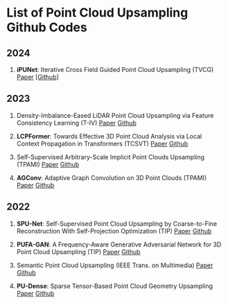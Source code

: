 # List of Point Cloud Upsampling Github Codes

## 2024
1. **iPUNet**: Iterative Cross Field Guided Point Cloud Upsampling (TVCG) [Paper](https://ieeexplore.ieee.org/document/10288350) [[Github](https://github.com/GSW-D/iPUNet)]

## 2023
1. Density-Imbalance-Eased LiDAR Point Cloud Upsampling via Feature Consistency Learning (T-IV) [Paper](https://ieeexplore.ieee.org/document/9743721) [Github](https://github.com/nycu-acm/Density-Imbalance-Eased)

2. **LCPFormer**: Towards Effective 3D Point Cloud Analysis via Local Context Propagation in Transformers (TCSVT) [Paper](https://ieeexplore.ieee.org/document/10049597) [Github](https://github.com/zhh6425/LocalContextPropagation)

3. Self-Supervised Arbitrary-Scale Implicit Point Clouds Upsampling (TPAMI) [Paper](https://ieeexplore.ieee.org/document/10159515) [Github](https://github.com/xnowbzhao/sapcu)

4. **AGConv**: Adaptive Graph Convolution on 3D Point Clouds (TPAMI) [Paper](https://ieeexplore.ieee.org/document/10024001) [Github](https://github.com/hrzhou2/AdaptConv-master)

## 2022
1. **SPU-Net**: Self-Supervised Point Cloud Upsampling by Coarse-to-Fine Reconstruction With Self-Projection Optimization (TIP) [Paper](https://ieeexplore.ieee.org/document/9794769) [Github](https://github.com/liuxinhai/SPU-Net)

2. **PUFA-GAN**: A Frequency-Aware Generative Adversarial Network for 3D Point Cloud Upsampling (TIP) [Paper](https://ieeexplore.ieee.org/document/9961237) [Github](https://github.com/yuanhui0325/PUFA-GAN)

3. Semantic Point Cloud Upsampling (IEEE Trans. on Multimedia) [Paper](https://ieeexplore.ieee.org/document/9738472) [Github](https://github.com/yuanhui0325/PUFA-GAN)

4. **PU-Dense**: Sparse Tensor-Based Point Cloud Geometry Upsampling [Paper](https://ieeexplore.ieee.org/document/9794916) [Github](https://github.com/aniqueakhtar/PointCloudUpsampling)